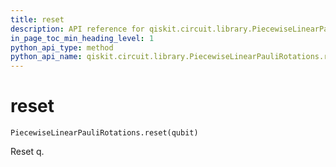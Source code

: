 ```yaml
---
title: reset
description: API reference for qiskit.circuit.library.PiecewiseLinearPauliRotations.reset
in_page_toc_min_heading_level: 1
python_api_type: method
python_api_name: qiskit.circuit.library.PiecewiseLinearPauliRotations.reset
---
```


# reset

<span id="qiskit.circuit.library.PiecewiseLinearPauliRotations.reset" />

`PiecewiseLinearPauliRotations.reset(qubit)`

Reset q.

